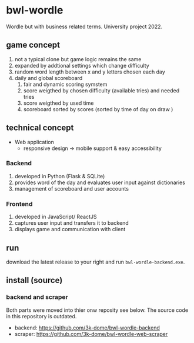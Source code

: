 

# bwl-wordle
Wordle but with business related terms. University project 2022.

## game concept
1. not a typical clone but game logic remains the same
2. expanded by addtional settings which change difficulty
3. random word length between x and y letters chosen each day
4. daily and global scoreboard
    1. fair and dynamic scoring symstem
    2. score weigthed by chosen difficulty (available tries) and needed tries
    3. score weigthed by used time
    4. scoreboard sorted by scores (sorted by time of day on draw )


## technical concept
* Web application
    * responsive design &rarr; mobile support & easy accessibility

### Backend
1. developed in Python (Flask & SQLite)
2. provides word of the day and evaluates user input against dictionaries
3. management of scoreboard and user accounts

### Frontend
1. developed in JavaScript/ ReactJS
2. captures user input and transfers it to backend
3. displays game and communication with client

## run

download the latest release to your right and run ```bwl-wordle-backend.exe```.

## install (source)

### backend and scraper

Both parts were moved into thier onw reposity see below. The source code in this repository is outdated.

* backend: https://github.com/3k-dome/bwl-wordle-backend
* scraper: https://github.com/3k-dome/bwl-wordle-web-scraper
